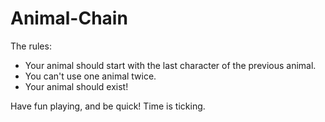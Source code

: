 # Animal-Chain

The rules:

- Your animal should start with the last character of the previous animal.
- You can't use one animal twice.
- Your animal should exist!

Have fun playing, and be quick! Time is ticking.
